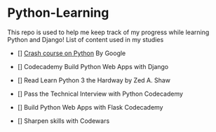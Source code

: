 # Python-Learning
This repo is used to help me keep track of my progress while learning Python and Django!
List of content used in my studies

- [] [Crash course on Python](https://www.coursera.org/learn/python-crash-course/home/welcome) By Google

- [] Codecademy Build Python Web Apps with Django

- [] Read Learn Python 3 the Hardway by Zed A. Shaw

- [] Pass the Technical Interview with Python Codecademy

- [] Build Python Web Apps with Flask Codecademy

- [] Sharpen skills with Codewars
